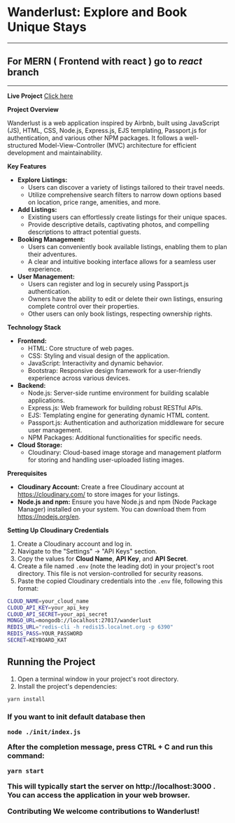 # Wanderlust: Explore and Book Unique Stays

---
## For MERN ( Frontend with react  ) go to *react* branch
---

**Live Project** <a href="https://wanderlust-zt2d.onrender.com/"> Click here
</a>

**Project Overview**

Wanderlust is a web application inspired by Airbnb, built using JavaScript (JS),
HTML, CSS, Node.js, Express.js, EJS templating, Passport.js for authentication,
and various other NPM packages. It follows a well-structured
Model-View-Controller (MVC) architecture for efficient development and
maintainability.

**Key Features**

- **Explore Listings:**
  - Users can discover a variety of listings tailored to their travel needs.
  - Utilize comprehensive search filters to narrow down options based on
    location, price range, amenities, and more.
- **Add Listings:**
  - Existing users can effortlessly create listings for their unique spaces.
  - Provide descriptive details, captivating photos, and compelling descriptions
    to attract potential guests.
- **Booking Management:**
  - Users can conveniently book available listings, enabling them to plan their
    adventures.
  - A clear and intuitive booking interface allows for a seamless user
    experience.
- **User Management:**
  - Users can register and log in securely using Passport.js authentication.
  - Owners have the ability to edit or delete their own listings, ensuring
    complete control over their properties.
  - Other users can only book listings, respecting ownership rights.

**Technology Stack**

- **Frontend:**
  - HTML: Core structure of web pages.
  - CSS: Styling and visual design of the application.
  - JavaScript: Interactivity and dynamic behavior.
  - Bootstrap: Responsive design framework for a user-friendly experience across
    various devices.
- **Backend:**
  - Node.js: Server-side runtime environment for building scalable applications.
  - Express.js: Web framework for building robust RESTful APIs.
  - EJS: Templating engine for generating dynamic HTML content.
  - Passport.js: Authentication and authorization middleware for secure user
    management.
  - NPM Packages: Additional functionalities for specific needs.
- **Cloud Storage:**
  - Cloudinary: Cloud-based image storage and management platform for storing
    and handling user-uploaded listing images.

**Prerequisites**

- **Cloudinary Account:** Create a free Cloudinary account at
  https://cloudinary.com/ to store images for your listings.
- **Node.js and npm:** Ensure you have Node.js and npm (Node Package Manager)
  installed on your system. You can download them from https://nodejs.org/en.

**Setting Up Cloudinary Credentials**

1. Create a Cloudinary account and log in.
2. Navigate to the "Settings" -> "API Keys" section.
3. Copy the values for **Cloud Name**, **API Key**, and **API Secret**.
4. Create a file named `.env` (note the leading dot) in your project's root
   directory. This file is not version-controlled for security reasons.
5. Paste the copied Cloudinary credentials into the `.env` file, following this
   format:

```bash
CLOUD_NAME=your_cloud_name
CLOUD_API_KEY=your_api_key
CLOUD_API_SECRET=your_api_secret
MONGO_URL=mongodb://localhost:27017/wanderlust
REDIS_URL="redis-cli -h redis15.localnet.org -p 6390"
REDIS_PASS=YOUR_PASSWORD
SECRET=KEYBOARD_KAT
```

<h2> Running the Project </h2>

1. Open a terminal window in your project's root directory.
2. Install the project's dependencies:

```bash
yarn install
```

<h3> If you want to init default database then

```
node ./init/index.js
```

After the completion message, press CTRL + C and run this command:

```bash
yarn start
```

This will typically start the server on http://localhost:3000 . You can access
the application in your web browser.

**Contributing** We welcome contributions to Wanderlust!
